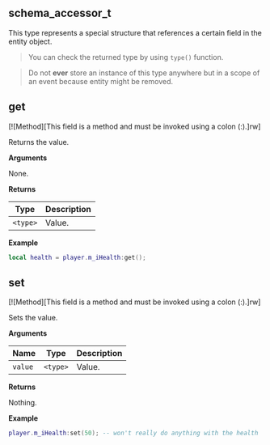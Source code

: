 ## schema_accessor_t

This type represents a special structure that references a certain field in the entity object.

> You can check the returned type by using `type()` function.

> Do not **ever** store an instance of this type anywhere but in a scope of an event because entity might be removed.

## get

[![Method][This field is a method and must be invoked using a colon (:).]rw]

Returns the value.

**Arguments**

None.

**Returns**

| Type | Description |
| ---- | ----------- |
| `<type>` | Value. |

**Example**

```lua
local health = player.m_iHealth:get();
```

## set

[![Method][This field is a method and must be invoked using a colon (:).]rw]

Sets the value.

**Arguments**

| Name | Type | Description |
| ---- | ---- | ----------- |
| `value` | `<type>` | Value. |

**Returns**

Nothing.

**Example**

```lua
player.m_iHealth:set(50); -- won't really do anything with the health
```